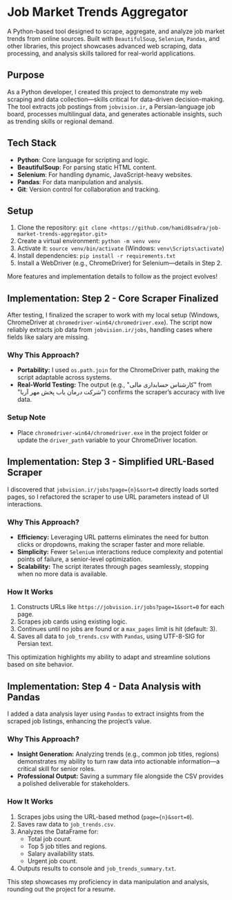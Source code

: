 # Job Market Trends Aggregator

A Python-based tool designed to scrape, aggregate, and analyze job market trends from online sources. Built with `BeautifulSoup`, `Selenium`, `Pandas`, and other libraries, this project showcases advanced web scraping, data processing, and analysis skills tailored for real-world applications.

## Purpose
As a Python developer, I created this project to demonstrate my web scraping and data collection—skills critical for data-driven decision-making. The tool extracts job postings from `jobvision.ir`, a Persian-language job board, processes multilingual data, and generates actionable insights, such as trending skills or regional demand.

## Tech Stack
- **Python**: Core language for scripting and logic.
- **BeautifulSoup**: For parsing static HTML content.
- **Selenium**: For handling dynamic, JavaScript-heavy websites.
- **Pandas**: For data manipulation and analysis.
- **Git**: Version control for collaboration and tracking.

## Setup
1. Clone the repository: `git clone <https://github.com/hamid8sadra/job-market-trends-aggregator.git>`
2. Create a virtual environment: `python -m venv venv`
3. Activate it: `source venv/bin/activate` (Windows: `venv\Scripts\activate`)
4. Install dependencies: `pip install -r requirements.txt`
5. Install a WebDriver (e.g., ChromeDriver) for Selenium—details in Step 2.

More features and implementation details to follow as the project evolves!

## Implementation: Step 2 - Core Scraper Finalized
After testing, I finalized the scraper to work with my local setup (Windows, ChromeDriver at `chromedriver-win64/chromedriver.exe`). The script now reliably extracts job data from `jobvision.ir/jobs`, handling cases where fields like salary are missing.

### Why This Approach?
- **Portability:** I used `os.path.join` for the ChromeDriver path, making the script adaptable across systems.
- **Real-World Testing:** The output (e.g., "کارشناس حسابداری مالی" from "شرکت درمان یاب پخش مهر آریا") confirms the scraper’s accuracy with live data.

### Setup Note
- Place `chromedriver-win64/chromedriver.exe` in the project folder or update the `driver_path` variable to your ChromeDriver location.

## Implementation: Step 3 - Simplified URL-Based Scraper
I discovered that `jobvision.ir/jobs?page={n}&sort=0` directly loads sorted pages, so I refactored the scraper to use URL parameters instead of UI interactions.

### Why This Approach?
- **Efficiency:** Leveraging URL patterns eliminates the need for button clicks or dropdowns, making the scraper faster and more reliable.
- **Simplicity:** Fewer `Selenium` interactions reduce complexity and potential points of failure, a senior-level optimization.
- **Scalability:** The script iterates through pages seamlessly, stopping when no more data is available.

### How It Works
1. Constructs URLs like `https://jobvision.ir/jobs?page=1&sort=0` for each page.
2. Scrapes job cards using existing logic.
3. Continues until no jobs are found or a `max_pages` limit is hit (default: 3).
4. Saves all data to `job_trends.csv` with `Pandas`, using UTF-8-SIG for Persian text.

This optimization highlights my ability to adapt and streamline solutions based on site behavior.

## Implementation: Step 4 - Data Analysis with Pandas
I added a data analysis layer using `Pandas` to extract insights from the scraped job listings, enhancing the project’s value.

### Why This Approach?
- **Insight Generation:** Analyzing trends (e.g., common job titles, regions) demonstrates my ability to turn raw data into actionable information—a critical skill for senior roles.
- **Professional Output:** Saving a summary file alongside the CSV provides a polished deliverable for stakeholders.

### How It Works
1. Scrapes jobs using the URL-based method (`page={n}&sort=0`).
2. Saves raw data to `job_trends.csv`.
3. Analyzes the DataFrame for:
   - Total job count.
   - Top 5 job titles and regions.
   - Salary availability stats.
   - Urgent job count.
4. Outputs results to console and `job_trends_summary.txt`.

This step showcases my proficiency in data manipulation and analysis, rounding out the project for a resume.